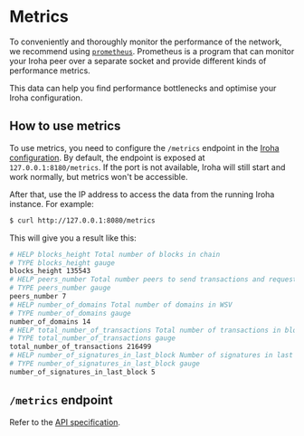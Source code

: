# Metrics

To conveniently and thoroughly monitor the performance of the network, we
recommend using [`prometheus`](https://prometheus.io/). Prometheus is a
program that can monitor your Iroha peer over a separate socket and provide
different kinds of performance metrics.

This data can help you find performance bottlenecks and optimise your Iroha
configuration.

## How to use metrics

To use metrics, you need to configure the `/metrics` endpoint in the
[Iroha configuration](https://github.com/hyperledger/iroha/blob/iroha2-dev/docs/source/references/config.md).
By default, the endpoint is exposed at `127.0.0.1:8180/metrics`. If the
port is not available, Iroha will still start and work normally, but
metrics won't be accessible.

After that, use the IP address to access the data from the running Iroha
instance. For example:

```bash
$ curl http://127.0.0.1:8080/metrics
```

This will give you a result like this:

```bash
# HELP blocks_height Total number of blocks in chain
# TYPE blocks_height gauge
blocks_height 135543
# HELP peers_number Total number peers to send transactions and request proposals
# TYPE peers_number gauge
peers_number 7
# HELP number_of_domains Total number of domains in WSV
# TYPE number_of_domains gauge
number_of_domains 14
# HELP total_number_of_transactions Total number of transactions in blockchain
# TYPE total_number_of_transactions gauge
total_number_of_transactions 216499
# HELP number_of_signatures_in_last_block Number of signatures in last block
# TYPE number_of_signatures_in_last_block gauge
number_of_signatures_in_last_block 5
```

## `/metrics` endpoint

Refer to the
[API specification](https://github.com/hyperledger/iroha/blob/iroha2-dev/docs/source/references/api_spec.md#metrics).
